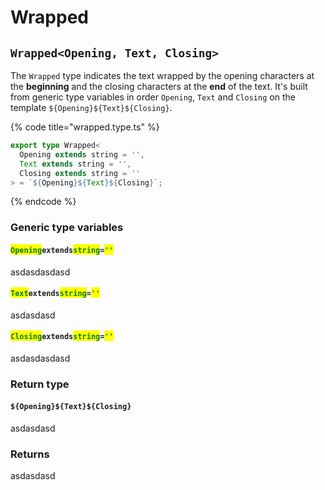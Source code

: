 # Wrapped

## `Wrapped<Opening, Text, Closing>`

The `Wrapped` type indicates the text wrapped by the opening characters at the **beginning** and the closing characters at the **end** of the text. It's built from generic type variables in order `Opening`, `Text` and `Closing` on the template `${Opening}${Text}${Closing}`.

{% code title="wrapped.type.ts" %}
```typescript
export type Wrapped<
  Opening extends string = '',
  Text extends string = '',
  Closing extends string = ''
> = `${Opening}${Text}${Closing}`;
```
{% endcode %}

### Generic type variables

#### <mark style="color:green;">`Opening`</mark>`extends`<mark style="color:green;">`string`</mark>`=`<mark style="color:green;">`''`</mark>

asdasdasdasd

#### <mark style="color:green;">`Text`</mark>`extends`<mark style="color:green;">`string`</mark>`=`<mark style="color:green;">`''`</mark>

asdasdasd

#### <mark style="color:green;">`Closing`</mark>`extends`<mark style="color:green;">`string`</mark>`=`<mark style="color:green;">`''`</mark>

asdasdasdasd

### Return type

#### `${Opening}${Text}${Closing}`

asdasdasd

### Returns

asdasdasd
